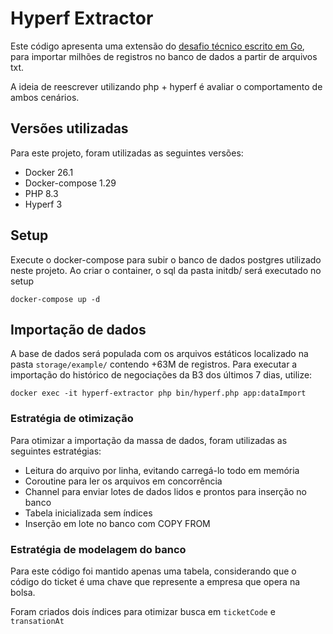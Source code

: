 # Hyperf Extractor

Este código apresenta uma extensão do [desafio técnico escrito em Go](https://github.com/vinaocruz/go-extractor), para importar milhões de registros no banco de dados a partir de arquivos txt. 

A ideia de reescrever utilizando php + hyperf é avaliar o comportamento de ambos cenários.

## Versões utilizadas

Para este projeto, foram utilizadas as seguintes versões:

* Docker 26.1
* Docker-compose 1.29
* PHP 8.3
* Hyperf 3

## Setup

Execute o docker-compose para subir o banco de dados postgres utilizado neste projeto. Ao criar o container, o sql da pasta initdb/ será executado no setup

```
docker-compose up -d
```


## Importação de dados

A base de dados será populada com os arquivos estáticos localizado na pasta `storage/example/` contendo +63M de registros. Para executar a importação do histórico de negociações da B3 dos últimos 7 dias, utilize:

```
docker exec -it hyperf-extractor php bin/hyperf.php app:dataImport
```

### Estratégia de otimização

Para otimizar a importação da massa de dados, foram utilizadas as seguintes estratégias:

* Leitura do arquivo por linha, evitando carregá-lo todo em memória
* Coroutine para ler os arquivos em concorrência
* Channel para enviar lotes de dados lidos e prontos para inserção no banco
* Tabela inicializada sem índices
* Inserção em lote no banco com COPY FROM

### Estratégia de modelagem do banco

Para este código foi mantido apenas uma tabela, considerando que o código do ticket é uma chave que represente a empresa que opera na bolsa.

Foram criados dois índices para otimizar busca em `ticketCode` e `transationAt`

